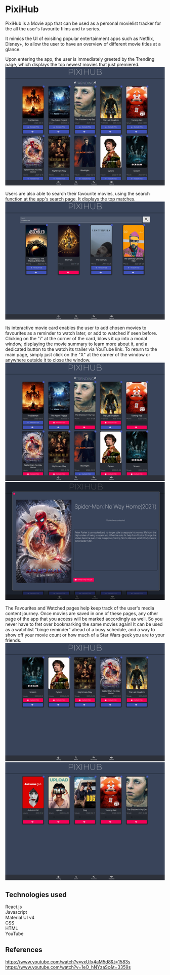 # PixiHub

PixiHub is a Movie app that can be used as a personal movielist tracker for the all the user's favourite films and tv series. 

It mimics the UI of exisiting popular entertainment apps such as Netflix, Disney+, to allow the user to have an overview of different movie titles at a glance. 

Upon entering the app, the user is immediately greeted by the Trending page, which displays the top newest movies that just premiered.
![CHEESE!](readmeimages/trending.PNG)

Users are also able to search their favourite movies, using the search function at the app's search page. It displays the top matches. 
![CHEESE!](readmeimages/search.PNG)

Its interactive movie card enables the user to add chosen movies to favourites as a reminder to watch later, or add to watched if seen before. Clicking on the "i" at the corner of the card, blows it up into a modal window, displaying the movie summary to learn more about it, and a dedicated button to the watch its trailer via YouTube link. To return to the main page, simply just click on the "X" at the corner of the window or anywhere outside it to close the window.
![CHEESE!](readmeimages/favwatchedbutton.PNG)
![CHEESE!](readmeimages/modal.PNG)

The Favourites and Watched pages help keep track of the user's media content journey. Once movies are saved in one of these pages, any other page of the app that you access will be marked accordingly as well. So you never have to fret over bookmarking the same movies again! It can be used as a watchlist "binge reminder" ahead of a busy schedule, and a way to show off your movie count or how much of a Star Wars geek you are to your friends.   
![CHEESE!](readmeimages/watchlist.PNG)
![CHEESE!](readmeimages/watched.PNG)

## Technologies used
React.js <br />
Javascript <br />
Material UI v4 <br />
CSS <br />
HTML <br />
YouTube <br />

## References
https://www.youtube.com/watch?v=vxUfx4aM5d8&t=1583s <br />
https://www.youtube.com/watch?v=1eO_hNYzaSc&t=3359s

